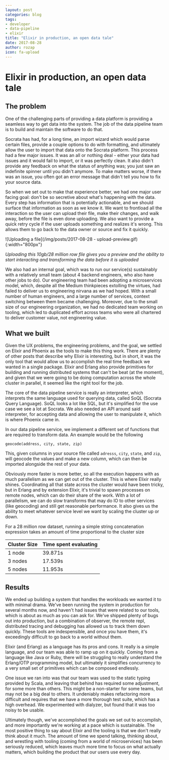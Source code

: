 ```yaml
---
layout: post
categories: blog
tags:
- developer
- data-pipeline
- elixir
title: "Elixir in production, an open data tale"
date: 2017-08-28
author: rozap
icon: fa-upload
---
```


# Elixir in production, an open data tale

## The problem
One of the challenging parts of providing a data platform is providing a seamless way to get data into the system. The job of the data pipeline team is to build and maintain the software to do that.

Socrata has had, for a long time, an import wizard which would parse certain files, provide a couple options to do with formatting, and ultimately allow the user to import that data onto the Socrata platform. This process had a few major issues. It was an all or nothing deal - either your data had issues and it would fail to import, or it was perfectly clean. It also didn't provide any feedback on what the status of anything was; you just saw an indefinite spinner until you didn't anymore. To make matters worse, if there was an issue, you often got an error message that didn't tell you how to fix your source data.

So when we set out to make that experience better, we had one major user facing goal: don't be so secretive about what's happening with the data. Every step has information that is potentially actionable, and we should surface that information as soon as we know it. We want to frontload all the interaction so the user can upload their file, make their changes, and walk away, before the file is even done uploading. We also want to provide a quick retry cycle if the user uploads something and realizes it's wrong. This allows them to go back to the data owner or source and fix it quickly.

![Uploading a file](/img/posts/2017-08-28 - upload-preview.gif){:width="800px"}

*Uploading this 10gb/28 million row file gives you a preview and the ability to start interacting and transforming the data before it is uploaded*

We also had an internal goal, which was to run our service(s) sustainably with a relatively small team (about 4 backend engineers, who also have other jobs to do). Our engineering team had been adopting a microservices model, which, despite all the Medium thinkpieces extolling the virtues, had failed to deliver us to engineering nirvana as we had hoped. With a small number of human engineers, and a large number of services, context switching between them became challenging. Moreover, due to the small size of our engineering organization, we had no dedicated team working on tooling, which led to duplicated effort across teams who were all chartered to deliver customer value, not engineering value.

## What we built

Given the UX problems, the engineering problems, and the goal, we settled on Elixir and Phoenix as the tools to make this thing work. There are plenty of other posts that describe why Elixir is interesting, but in short, it was the only tool that would allow us to accomplish the real time feedback we wanted in a single package. Elixir and Erlang also provide primitives for building and running distributed systems that can't be beat (at the moment), and given that we were going to be doing computation across the whole cluster in parallel, it seemed like the right tool for the job.

The core of the data pipeline service is really an interpreter, which interprets the same language used for querying data, called SoQL (Socrata Query Language). SoQL looks a lot like SQL, but it's simplified for the use case we see a lot at Socrata. We also needed an API around said interpreter, for accepting data and allowing the user to manipulate it, which is where Phoenix came in.

In our data pipeline service, we implement a different set of functions that are required to transform data. An example would be the following

 ```geocode(address, city, state, zip)```

This, given columns in your source file called `adresss`, `city`, `state`, and `zip`, will geocode the values and make a new column, which can then be imported alongside the rest of your data.

Obviously more faster is more better, so all the execution happens with as much parallelism as we can get out of the cluster. This is where Elixir really shines. Coordinating all that state across the cluster would have been tricky, but in Erlang and by extension Elixir, it's trivial to spawn processes on remote nodes, which can do their share of the work. With a lot of parallelism, we can do slow transforms that may do IO to other services (like geocoding) and still get reasonable performance. It also gives us the ability to meet whatever service level we want by scaling the cluster up or down.

For a 28 million row dataset, running a simple string concatenation expression takes an amount of time proportional to the cluster size


| Cluster Size | Time spent evaluating |
| -------------| ------------------------------------ |
| 1 node       |  39.871s |
| 3 nodes      |  17.539s |
| 5 nodes      |  11.953s |


## Results
We ended up building a system that handles the workloads we wanted it to with minimal drama. We've been running the system in production for several months now, and haven't had issues that were related to our tools, which is about as much as you can ask for. We've shipped plenty of bugs out into production, but a combination of observer, the remote repl, distributed tracing and debugging has allowed us to track them down quickly. These tools are indespensible, and once you have them, it's exceedingly difficult to go back to a world without them.

Elixir (and Erlang) as a language has its pros and cons. It really is a simple language, and our team was able to ramp up on it quickly. Coming from a language like Java or Ruby, there will be struggling to really understand the Erlang/OTP programming model, but ultimately it simplifies concurrency to a very small set of primitives which can be composed endlessly.

One issue we ran into was that our team was used to the static typing provided by Scala, and leaving that behind has required some adjustment, for some more than others. This might be a non-starter for some teams, but may not be a big deal to others. It undeniably makes refactoring more difficult and requires that we have a more thorough test suite, which has a high overhead. We experimented with dialyzer, but found that it was too noisy to be usable.

Ultimately though, we've accomplished the goals we set out to accomplish, and more importantly we're working at a pace which is sustainable. The most positive thing to say about Elixir and the tooling is that we don't really think about it much. The amount of time we spend talking, thinking about, and wrestling with tooling (coming from a world of microservices) has been seriously reduced, which leaves much more time to focus on what actually matters, which building the product that our users use every day.
